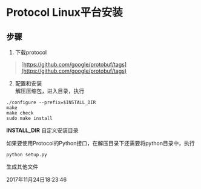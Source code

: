 # Protocol Linux平台安装
## 步骤
1. 下载protocol
> [https://github.com/google/protobuf/tags](https://github.com/google/protobuf/tags)

2. 配置和安装   
解压压缩包，进入目录，执行
```
./configure --prefix=$INSTALL_DIR
make
make check
sudo make install
```
**INSTALL_DIR**  自定义安装目录

如果要使用Protocol的Python接口，在解压目录下还需要将python目录中，执行
```
python setup.py
```
生成其他文件


2017年11月24日18:23:46